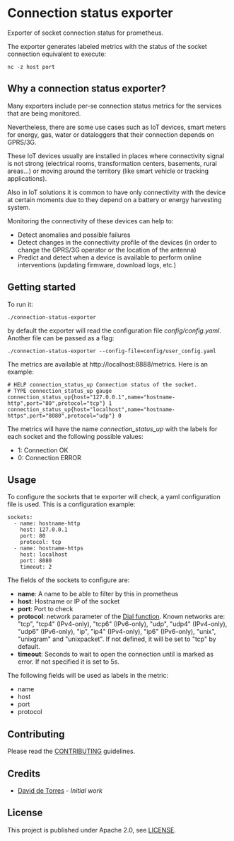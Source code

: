 # Connection status exporter
Exporter of socket connection status for prometheus.

The exporter generates labeled metrics with the status of the socket connection equivalent to execute:
```
nc -z host port
```
## Why a connection status exporter?
Many exporters include per-se connection status metrics for the services that are being monitored. 

Nevertheless, there are some use cases such as IoT devices, smart meters for energy, gas, water or dataloggers that their connection depends on GPRS/3G. 

These IoT devices usually are installed in places where connectivity signal is not strong (electrical rooms, transformation centers, basements, rural areas...) or moving around the territory (like smart vehicle or tracking applications).  

Also in IoT solutions it is common to have only connectivity with the device at certain moments due to they depend on a battery or energy harvesting system. 

Monitoring the connectivity of these devices can help to:
- Detect anomalies and possible failures
- Detect changes in the connectivity profile of the devices (in order to change the GPRS/3G operator or the location of the antenna)
- Predict and detect when a device is available to perform online interventions (updating firmware, download logs, etc.)

## Getting started
To run it:
```
./connection-status-exporter
```
by default the exporter will read the configuration file *config/config.yaml*. Another file can be passed as a flag:
```
./connection-status-exporter --config-file=config/user_config.yaml
```

The metrics are available at http://localhost:8888/metrics. Here is an example: 
```
# HELP connection_status_up Connection status of the socket.
# TYPE connection_status_up gauge
connection_status_up{host="127.0.0.1",name="hostname-http",port="80",protocol="tcp"} 1
connection_status_up{host="localhost",name="hostname-https",port="8080",protocol="udp"} 0
```
The metrics will have the name *connection_status_up* with the labels for each socket and the following possible values:
* 1: Connection OK
* 0: Connection ERROR

## Usage
To configure the sockets that te exporter will check, a yaml configuration file is used. This is a configuration example:
```
sockets:
  - name: hostname-http
    host: 127.0.0.1
    port: 80
    protocol: tcp
  - name: hostname-https 
    host: localhost
    port: 8080
    timeout: 2
```
The fields of the sockets to configure are:
* **name**: A name to be able to filter by this in prometheus
* **host**: Hostname or IP of the socket
* **port**: Port to check
* **protocol**: network parameter of the [Dial function](https://golang.org/pkg/net/#Dial). Known networks are: "tcp", "tcp4" (IPv4-only), "tcp6" (IPv6-only), "udp", "udp4" (IPv4-only), "udp6" (IPv6-only), "ip", "ip4" (IPv4-only), "ip6" (IPv6-only), "unix", "unixgram" and "unixpacket". If not defined, it will be set to "tcp" by default. 
* **timeout**: Seconds to wait to open the connection until is marked as error. If not specified it is set to 5s.

The following fields will be used as labels in the metric:
* name
* host
* port
* protocol

## Contributing
Please read the [CONTRIBUTING](https://github.com/daviddetorres/connection-status-exporter/blob/master/CONTRIBUTING.md) guidelines.

## Credits
- [David de Torres](https://github.com/daviddetorres) - *Initial work*

## License
This project is published under Apache 2.0, see [LICENSE](https://github.com/daviddetorres/connection-status-exporter/blob/master/LICENSE).